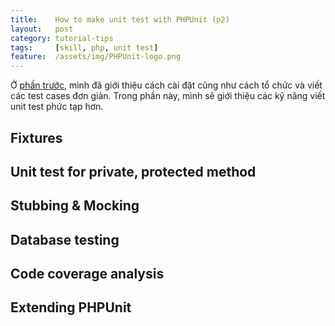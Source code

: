 ```yaml
---
title:    How to make unit test with PHPUnit (p2)
layout:   post
category: tutorial-tips
tags:     [skill, php, unit test]
feature:  /assets/img/PHPUnit-logo.png
---
```


Ở [phần trước][prev-post], mình đã giới thiệu cách cài đặt cũng như cách tổ chức và
viết các test cases đơn giản. Trong phần này, mình sẽ giới thiệu các kỹ năng
viết unit test phức tạp hơn.

<!--more-->

## Fixtures

## Unit test for private, protected method

## Stubbing & Mocking

## Database testing

## Code coverage analysis

## Extending PHPUnit



[prev-post]:         /2016-03-24/how-to-make-unit-test-with-phpunit-p1.html